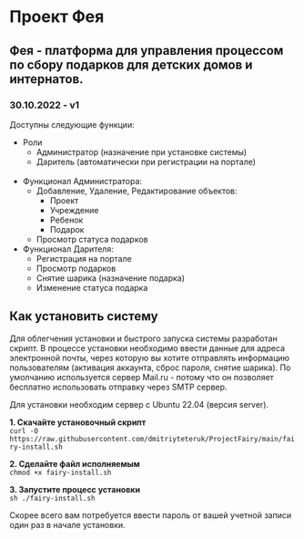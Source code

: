# Проект Фея
## Фея - платформа для управления процессом по сбору подарков для детских домов и интернатов.
### 30.10.2022 - v1
Доступны следующие функции:
- Роли
  - Администратор (назначение при установке системы)
  - Даритель (автоматически при регистрации на портале)
<br><br>
- Функционал Администратора:
  - Добавление, Удаление, Редактирование объектов:
    - Проект
    - Учреждение
    - Ребенок
    - Подарок
  - Просмотр статуса подарков
- Функционал Дарителя:
  - Регистрация на портале
  - Просмотр подарков
  - Снятие шарика (назначение подарка)
  - Изменение статуса подарка

## Как установить систему

Для облегчения установки и быстрого запуска системы разработан скрипт.
В процессе установки необходимо ввести данные для адреса электронной почты, через которую вы хотите отправлять информацию пользователям (активация аккаунта, сброс пароля, снятие шарика).
По умолчанию используется сервер Mail.ru - потому что он позволяет бесплатно использовать отправку через SMTP сервер.

Для установки необходим сервер с Ubuntu 22.04 (версия server).

**1. Скачайте установочный скрипт**<br>
`curl -O https://raw.githubusercontent.com/dmitriyteteruk/ProjectFairy/main/fairy-install.sh`

**2. Сделайте файл исполняемым**<br>
`chmod +x fairy-install.sh`

**3. Запустите процесс установки**<br>
`sh ./fairy-install.sh`

Скорее всего вам потребуется ввести пароль от вашей учетной записи один раз в начале установки.


